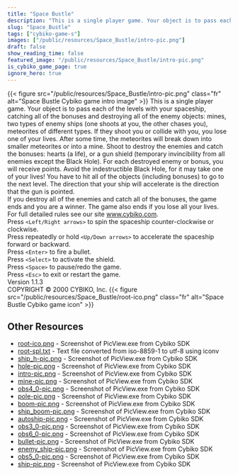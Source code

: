 ```yaml
---
title: "Space Bustle"
description: "This is a single player game. Your object is to pass each of the levels with your spaceship, catching all of the bonuses and destroying all of the enemy objects: mines, two types of enemy ships (one shoots at you, the other chases you), meteorites of different types. If they shoo..."
slug: "Space_Bustle"
tags: ["cybiko-game-s"]
images: ["/public/resources/Space_Bustle/intro-pic.png"]
draft: false
show_reading_time: false
featured_image: "/public/resources/Space_Bustle/intro-pic.png"
is_cybiko_game_page: true
ignore_hero: true
---
```

{{< figure src="/public/resources/Space_Bustle/intro-pic.png" class="fr" alt="Space Bustle Cybiko game intro image" >}}
This is a single player game. Your object is to pass each of the levels with your spaceship, catching all of the bonuses and destroying all of the enemy objects: mines, two types of enemy ships (one shoots at you, the other chases you), meteorites of different types. If they shoot you or collide with you, you lose one of your lives. After some time, the meteorites will break down into smaller meteorites or into a mine.  Shoot to destroy the enemies and catch the bonuses: hearts (a life), or a gun shield (temporary invincibility from all enemies except the Black Hole). For each destroyed enemy or bonus, you will receive points. Avoid the indestructible Black Hole, for it may take one of your lives! You have to hit all of the objects (including bonuses) to go to the next level. The direction that your ship will accelerate is the direction that the gun is pointed.  \
If you destroy all of the enemies and catch all of the bonuses, the game ends and you are a winner. The game also ends if you lose all your lives.  \
For full detailed rules see our site www.cybiko.com. \
Press `<Left/Right arrows>`  to spin the spaceship counter-clockwise or clockwise. \
Press repeatedly or hold `<Up/Down arrows>`  to accelerate the spaceship forward or backward. \
Press `<Enter>`  to fire a bullet. \
Press `<Select>`  to activate the shield. \
Press `<Space>`  to pause/redo the game. \
Press `<Esc>`  to exit or restart the game. \
Version 1.1.3 \
COPYRIGHT © 2000 CYBIKO, Inc. {{< figure src="/public/resources/Space_Bustle/root-ico.png" class="fr" alt="Space Bustle Cybiko game icon" >}}

## Other Resources
* [root-ico.png](/public/resources/Space_Bustle/root-ico.png) - Screenshot of PicView.exe from Cybiko SDK
* [root-spl.txt](/public/resources/Space_Bustle/root-spl.txt) - Text file converted from iso-8859-1 to utf-8 using iconv
* [ship_h-pic.png](/public/resources/Space_Bustle/ship_h-pic.png) - Screenshot of PicView.exe from Cybiko SDK
* [hole-pic.png](/public/resources/Space_Bustle/hole-pic.png) - Screenshot of PicView.exe from Cybiko SDK
* [intro-pic.png](/public/resources/Space_Bustle/intro-pic.png) - Screenshot of PicView.exe from Cybiko SDK
* [mine-pic.png](/public/resources/Space_Bustle/mine-pic.png) - Screenshot of PicView.exe from Cybiko SDK
* [obs4_0-pic.png](/public/resources/Space_Bustle/obs4_0-pic.png) - Screenshot of PicView.exe from Cybiko SDK
* [pole-pic.png](/public/resources/Space_Bustle/pole-pic.png) - Screenshot of PicView.exe from Cybiko SDK
* [boom-pic.png](/public/resources/Space_Bustle/boom-pic.png) - Screenshot of PicView.exe from Cybiko SDK
* [ship_boom-pic.png](/public/resources/Space_Bustle/ship_boom-pic.png) - Screenshot of PicView.exe from Cybiko SDK
* [autoship-pic.png](/public/resources/Space_Bustle/autoship-pic.png) - Screenshot of PicView.exe from Cybiko SDK
* [obs3_0-pic.png](/public/resources/Space_Bustle/obs3_0-pic.png) - Screenshot of PicView.exe from Cybiko SDK
* [obs6_0-pic.png](/public/resources/Space_Bustle/obs6_0-pic.png) - Screenshot of PicView.exe from Cybiko SDK
* [bullet-pic.png](/public/resources/Space_Bustle/bullet-pic.png) - Screenshot of PicView.exe from Cybiko SDK
* [enemy_ship-pic.png](/public/resources/Space_Bustle/enemy_ship-pic.png) - Screenshot of PicView.exe from Cybiko SDK
* [obs5_0-pic.png](/public/resources/Space_Bustle/obs5_0-pic.png) - Screenshot of PicView.exe from Cybiko SDK
* [ship-pic.png](/public/resources/Space_Bustle/ship-pic.png) - Screenshot of PicView.exe from Cybiko SDK
